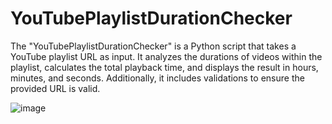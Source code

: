 # YouTubePlaylistDurationChecker
The "YouTubePlaylistDurationChecker" is a Python script that takes a YouTube playlist URL as input. It analyzes the durations of videos within the playlist, calculates the total playback time, and displays the result in hours, minutes, and seconds. Additionally, it includes validations to ensure the provided URL is valid.

![image](https://github.com/Gutierre0x80/YouTubePlaylistDurationChecker/assets/63872706/67caff24-b94c-443e-9f10-4a8deb9b8ff1)

